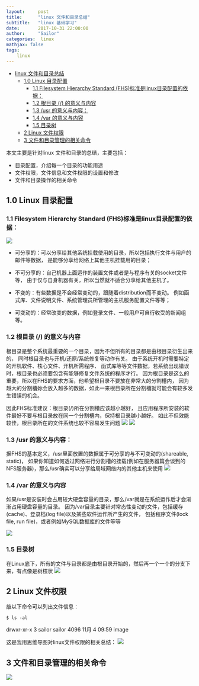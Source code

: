 ```yaml
---
layout:     post
title:      "linux 文件和目录总结"
subtitle:   "linux 基础学习"
date:       2017-10-31 22:00:00
author:     "Sailor"
categories:  linux
mathjax: false
tags:
    linux
---
```

<!-- TOC -->

- [linux 文件和目录总结](#linux-文件和目录总结)
    - [1.0 Linux 目录配置](#10-linux-目录配置)
        - [1.1 Filesystem Hierarchy Standard (FHS)标准是linux目录配置的依据：](#11-filesystem-hierarchy-standard-fhs标准是linux目录配置的依据)
        - [1.2 根目录 (/) 的意义与内容](#12-根目录--的意义与内容)
        - [1.3 /usr 的意义与内容：](#13-usr-的意义与内容)
        - [1.4 /var 的意义与内容](#14-var-的意义与内容)
        - [1.5 目录树](#15-目录树)
    - [2 Linux 文件权限](#2-linux-文件权限)
    - [3 文件和目录管理的相关命令](#3-文件和目录管理的相关命令)

<!-- /TOC -->

本文主要是针对linux 文件和目录的总结，主要包括：
- 目录配置，介绍每一个目录的功能用途
- 文件权限，文件信息和文件权限的设置和修改
- 文件和目录操作的相关命令

## 1.0 Linux 目录配置
### 1.1 Filesystem Hierarchy Standard (FHS)标准是linux目录配置的依据：
![](https://sailorlou.github.io/image/linux/linux-fhs-dir-definition.png)

- 可分享的：可以分享给其他系统挂载使用的目录，所以包括执行文件与用户的邮件等数据， 是能够分享给网络上其他主机挂载用的目录；

- 不可分享的：自己机器上面运作的装置文件或者是与程序有关的socket文件等， 由于仅与自身机器有关，所以当然就不适合分享给其他主机了。

- 不变的：有些数据是不会经常变动的，跟随着distribution而不变动。 例如函式库、文件说明文件、系统管理员所管理的主机服务配置文件等等；

- 可变动的：经常改变的数据，例如登录文件、一般用户可自行收受的新闻组等。
### 1.2 根目录 (/) 的意义与内容
根目录是整个系统最重要的一个目录，因为不但所有的目录都是由根目录衍生出来的， 同时根目录也与开机/还原/系统修复等动作有关。 由于系统开机时需要特定的开机软件、核心文件、开机所需程序、 函式库等等文件数据，若系统出现错误时，根目录也必须要包含有能够修复文件系统的程序才行。 因为根目录是这么的重要，所以在FHS的要求方面，他希望根目录不要放在非常大的分割槽内， 因为越大的分割槽妳会放入越多的数据，如此一来根目录所在分割槽就可能会有较多发生错误的机会。

因此FHS标准建议：根目录(/)所在分割槽应该越小越好， 且应用程序所安装的软件最好不要与根目录放在同一个分割槽内，保持根目录越小越好。 如此不但效能较佳，根目录所在的文件系统也较不容易发生问题
![](https://sailorlou.github.io/image/linux/linux-root-dir-def.png)
![](https://sailorlou.github.io/image/linux/linux-other-dir.png)
### 1.3 /usr 的意义与内容：
据FHS的基本定义，/usr里面放置的数据属于可分享的与不可变动的(shareable, static)， 如果你知道如何透过网络进行分割槽的挂载(例如在服务器篇会谈到的NFS服务器)，那么/usr确实可以分享给局域网络内的其他主机来使用
![](https://sailorlou.github.io/image/linux/linux-usr-dir-def.png)

### 1.4 /var 的意义与内容
如果/usr是安装时会占用较大硬盘容量的目录，那么/var就是在系统运作后才会渐渐占用硬盘容量的目录。 因为/var目录主要针对常态性变动的文件，包括缓存(cache)、登录档(log file)以及某些软件运作所产生的文件， 包括程序文件(lock file, run file)，或者例如MySQL数据库的文件等等

![](https://sailorlou.github.io/image/linux/linux-var-dir-def.png)
### 1.5 目录树
在Linux底下，所有的文件与目录都是由根目录开始的，然后再一个一个的分支下来，有点像是树枝状
![](https://sailorlou.github.io/image/linux/linux-dir-tree-def.png)
## 2 Linux 文件权限
敲以下命令可以列出文件信息：

`$ ls -al`

drwxr-xr-x  3 sailor sailor 4096 11月  4 09:59 image

这是我用思维导图对linux文件权限的相关总结：
![](https://sailorlou.github.io/image/linux/linux-file-permission.png)

## 3 文件和目录管理的相关命令
![](https://sailorlou.github.io/image/linux/linux-file-dir-commands.png)




